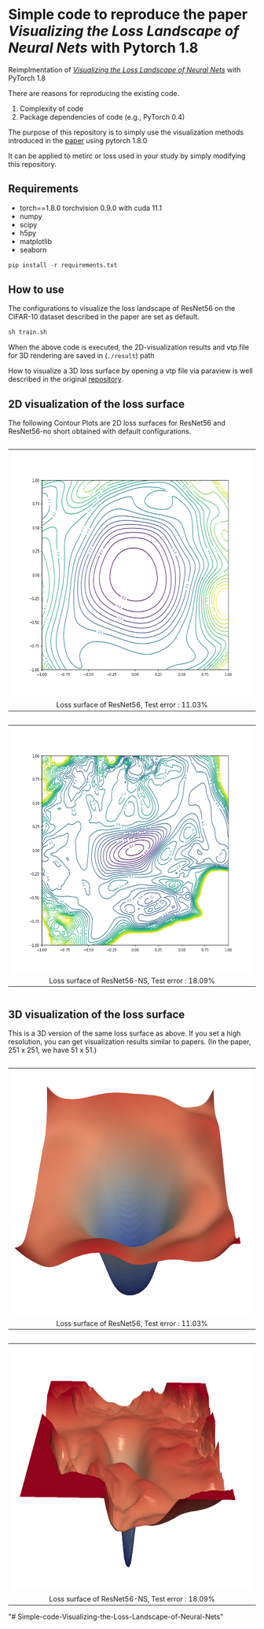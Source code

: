 # Simple code to reproduce the paper *Visualizing the Loss Landscape of Neural Nets* with Pytorch 1.8
Reimplmentation of [*Visualizing the Loss Landscape of Neural Nets*](https://github.com/tomgoldstein/loss-landscape) with PyTorch 1.8

There are reasons for reproducing the existing code.
1. Complexity of code
2. Package dependencies of code (e.g., PyTorch 0.4)

The purpose of this repository is to simply use the visualization methods introduced in the [paper](https://arxiv.org/abs/1712.09913) using pytorch 1.8.0

It can be applied to metirc or loss used in your study by simply modifying this repository.

## Requirements
- torch==1.8.0 torchvision 0.9.0 with cuda 11.1
- numpy
- scipy
- h5py
- matplotlib
- seaborn

```python
pip install -r requirements.txt
```

## How to use
The configurations to visualize the loss landscape of ResNet56 on the CIFAR-10 dataset described in the paper are set as default.
```python
sh train.sh
```
When the above code is executed, the 2D-visualization results and vtp file for 3D rendering are saved in (`./result`) path

How to visualize a 3D loss surface by opening a vtp file via paraview is well described in the original [repository](https://github.com/tomgoldstein/loss-landscape).

## 2D visualization of the loss surface
The following Contour Plots are 2D loss surfaces for ResNet56 and ResNet56-no short obtained with default configurations.


<table style="display: inline-table;">
<div align="center">  
<tr><td><img src = "fig\resnet56_surface_file.png" width="700px" height="500px"></td></tr>
<tr><td><div align="center">Loss surface of ResNet56, Test error : 11.03% </td></tr>
</table>

<table style="display: inline-table;">
<div align="center">  
<tr><td><img src = "fig\ns_resnet56_surface_file.png" width="700px" height="500px"></td></tr>
<tr><td><div align="center">Loss surface of ResNet56-NS, Test error : 18.09% </td></tr>
</table>

## 3D visualization of the loss surface
This is a 3D version of the same loss surface as above.
If you set a high resolution, you can get visualization results similar to papers. (In the paper, 251 x 251, we have 51 x 51.)
<table style="display: inline-table;">
<div align="center">  
<tr><td><img src = "fig\resnet56_3D_surface.png" width="700px" height="500px"></td></tr>
<tr><td><div align="center">Loss surface of ResNet56, Test error : 11.03% </td></tr>
</table>

<table style="display: inline-table;">
<div align="center">  
<tr><td><img src = "fig\nsresnet56_3D_surface.png" width="700px" height="500px"></td></tr>
<tr><td><div align="center">Loss surface of ResNet56-NS, Test error : 18.09% </td></tr>
</table>
"# Simple-code-Visualizing-the-Loss-Landscape-of-Neural-Nets" 
